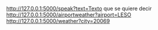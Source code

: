 http://127.0.0.1:5000/speak?text=Texto que se quiere decir
http://127.0.0.1:5000/airportweather?airport=LESO
http://127.0.0.1:5000/weather?city=20069
